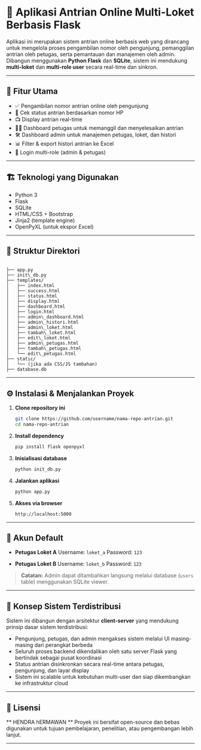 # 🧾 Aplikasi Antrian Online Multi-Loket Berbasis Flask

Aplikasi ini merupakan sistem antrian online berbasis web yang dirancang untuk mengelola proses pengambilan nomor oleh pengunjung, pemanggilan antrian oleh petugas, serta pemantauan dan manajemen oleh admin. Dibangun menggunakan **Python Flask** dan **SQLite**, sistem ini mendukung **multi-loket** dan **multi-role user** secara real-time dan sinkron.

---

## 🚀 Fitur Utama

- ✅ Pengambilan nomor antrian online oleh pengunjung
- 🔎 Cek status antrian berdasarkan nomor HP
- 📺 Display antrian real-time
- 👨‍💼 Dashboard petugas untuk memanggil dan menyelesaikan antrian
- 🛠️ Dashboard admin untuk manajemen petugas, loket, dan histori
- 📊 Filter & export histori antrian ke Excel
- 🔐 Login multi-role (admin & petugas)

---

## 🏗️ Teknologi yang Digunakan

- Python 3
- Flask
- SQLite
- HTML/CSS + Bootstrap
- Jinja2 (template engine)
- OpenPyXL (untuk ekspor Excel)

---

## 📁 Struktur Direktori

```

├── app.py
├── init\_db.py
├── templates/
│   ├── index.html
│   ├── success.html
│   ├── status.html
│   ├── display.html
│   ├── dashboard.html
│   ├── login.html
│   ├── admin\_dashboard.html
│   ├── admin\_histori.html
│   ├── admin\_loket.html
│   ├── tambah\_loket.html
│   ├── edit\_loket.html
│   ├── admin\_petugas.html
│   ├── tambah\_petugas.html
│   └── edit\_petugas.html
├── static/
│   └── (jika ada CSS/JS tambahan)
├── database.db

````

---

## ⚙️ Instalasi & Menjalankan Proyek

1. **Clone repository ini**
   ```bash
   git clone https://github.com/username/nama-repo-antrian.git
   cd nama-repo-antrian
   ````

2. **Install dependency**

   ```bash
   pip install flask openpyxl
   ```

3. **Inisialisasi database**

   ```bash
   python init_db.py
   ```

4. **Jalankan aplikasi**

   ```bash
   python app.py
   ```

5. **Akses via browser**

   ```
   http://localhost:5000
   ```

---

## 👤 Akun Default

* **Petugas Loket A**
  Username: `loket_a`
  Password: `123`

* **Petugas Loket B**
  Username: `loket_b`
  Password: `123`

> **Catatan:** Admin dapat ditambahkan langsung melalui database (`users` table) menggunakan SQLite viewer.

---

## 🧠 Konsep Sistem Terdistribusi

Sistem ini dibangun dengan arsitektur **client-server** yang mendukung prinsip dasar sistem terdistribusi:

* Pengunjung, petugas, dan admin mengakses sistem melalui UI masing-masing dari perangkat berbeda
* Seluruh proses backend dikendalikan oleh satu server Flask yang bertindak sebagai pusat koordinasi
* Status antrian disinkronkan secara real-time antara petugas, pengunjung, dan layar display
* Sistem ini scalable untuk kebutuhan multi-user dan siap dikembangkan ke infrastruktur cloud

---

## 📄 Lisensi
** HENDRA hERMAWAN **
Proyek ini bersifat open-source dan bebas digunakan untuk tujuan pembelajaran, penelitian, atau pengembangan lebih lanjut.

---


